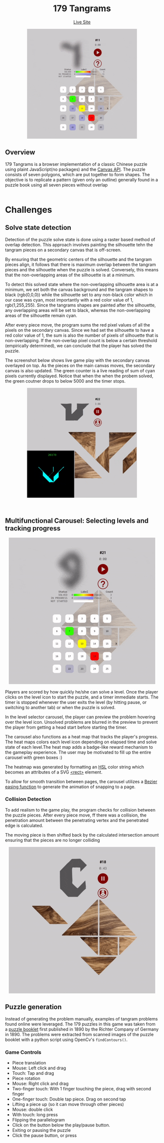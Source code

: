 <h1 align="center">179 Tangrams</h1>
 
<div align="center" >
 <a href="https://twpride.github.io/tangram/">
 Live Site
 </a>
</div>

<p align="center">
 <img width="360" height="auto" src="https://raw.githubusercontent.com/twpride/tangram/master/demo/gamefull_opt.gif">
</p>


## Overview 
179 Tangrams is a browser implementation of a classic Chinese puzzle using plaint JavaScript(no packages) and the [Canvas API](https://developer.mozilla.org/en-US/docs/Web/API/Canvas_API). The puzzle consists of seven polygons, which are put together to form shapes. The objective is to replicate a pattern (given only an outline) generally found in a puzzle book using all seven pieces without overlap 
<br/>
<br/>


# Challenges
 
## Solve state detection

Detection of the puzzle solve state is done using a raster based method of overlap detection. This approach involves painting the silhouette tehn the tangram pieces on a secondary canvas that is off-screen.

By ensuring that the geometric centers of the silhouette and the tangram pieces align, it follows that there is maximum overlap between the tangram pieces and the silhouette when the puzzle is solved. Conversely, this means that the non-overlapping areas of the silhouette is at a minimum.
 
To detect this solved state where the non-overlapping silhouette area is at a minimum, we set both the canvas background and the tangram shapes to black (rgb(0,0,0)) while the silhouette set to any non-black color which in our case was cyan, most importantly with a red color value of 1, rgb(1,255,255). Since the tangrams shapes are painted after the silhouette, any overlapping areas will be set to black, whereas the non-overlapping areas of the silhouette remain cyan.
 
After every piece move, the program sums the red pixel values of all the pixels on the secondary canvas. Since we had set the silhouette to have a red color value of 1, the sum is also the number of pixels of silhouette that is non-overlapping. If the non-overlap pixel count is below a certain threshold (empirically determined), we can conclude that the player has solved the puzzle. 

The screenshot below shows live game play with the secondary canvas overlayed on top. As the pieces on the main canvas moves, the secondary canvas is also updated. The green counter is a live reading of sum of cyan pixels currently displayed. Notice that when the when the probem solved, the green coutner drops to below 5000 and the timer stops. 
 
<p align="center">
 <img width="360" height="auto" src="https://raw.githubusercontent.com/twpride/tangram/master/demo/sil_opt.gif">
</p>

<br/>


## Multifunctional Carousel: Selecting levels and tracking progress

<p align="center">
 <img width="480" height="auto" src="https://raw.githubusercontent.com/twpride/tangram/master/demo/slider_opt.gif">
</p>

Players are scored by how quickly he/she can solve a level. Once the player clicks on the level icon to start the puzzle, and a timer immediate starts. The timer is stopped whenever the user exits the level (by hitting pause, or switching to another tab) or when the puzzle is solved.

In the level selector carousel, the player can preview the problem hovering over the level icon. Unsolved problems are blurred in the preview to prevent the player from getting a head start before starting the timer.

The carousel also functions as a heat map that tracks the player's progress. The heat maps colors each level icon depending on elapsed time and solve state of each level.The heat map adds a badge-like reward mechanism to the gameplay experience. The user may be motivated to fill up the entire carousel with green boxes :)

The heatmap was generated by formatting an [HSL](https://developer.mozilla.org/en-US/docs/Web/CSS/color_value#hsl_colors) color string which becomes an attributes of a SVG [&lt;rect&gt;](https://developer.mozilla.org/en-US/docs/Web/SVG/Element/rect) element.
 
To allow for smooth transition between pages, the carousel utilizes a [Bezier easing function](https://github.com/gre/bezier-easing) to generate the animation of snapping to a page.

 
### Collision Detection
To add realism to the game play, the program checks for collision between the puzzle pieces. After every piece move, ff there was a collision, the penetration amount between the penetrating vertex and the penetrated edge is calculated.
 
The moving piece is then shifted back by the calculated intersection amount ensuring that the pieces are no longer colliding
 
<p align="center">
 <img width="480" height="auto" src="https://raw.githubusercontent.com/twpride/tangram/master/demo/collision_opt.gif">
</p>


## Puzzle generation
Instead of generating the problem manually, examples of tangram problems found online were leveraged. The 179 puzzles in this game was taken from a [puzzle booklet](https://web.archive.org/web/20200203050759/https://www.cs.brandeis.edu/~storer/JimPuzzles/ZPAGES/zzzRichter08-AnchorPuzzle.html) first published in 1890 by the Richter Company of Germany in 1890. The problems were extracted from scanned images of the puzzle booklet with a python script using OpenCv's `findContours()`.
 
### Game Controls
- Piece translation
 - Mouse: Left click and drag
 - Touch: Tap and drag
- Piece rotation
 - Mouse: Right click and drag
 - Two-finger touch: With 1 finger touching the piece, drag with second finger
 - One-finger touch: Double tap piece. Drag on second tap
- Lifting a piece up (so it can move through other pieces)
 - Mouse: double click
 - With touch: long press
- Flipping the parallelogram
 - Click on the button below the play/pause button.
- Exiting or pausing the puzzle
 - Click the pause button, or press <Escape>
 
 
 
 








